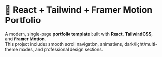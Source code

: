 # 🚀 React + Tailwind + Framer Motion Portfolio  

A modern, single-page **portfolio template** built with **React**, **TailwindCSS**, and **Framer Motion**.  
This project includes smooth scroll navigation, animations, dark/light/multi-theme modes, and professional design sections.  